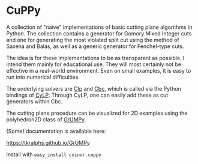 CuPPy
=====

A collection of "naive" implementations of basic cutting plane algorithms in
Python. The collection contains a generator for Gomory Mixed Integer cuts and
one for generating the most violated split cut using the method of Saxena and
Balas, as well as a generic generator for Fenchel-type cuts.

The idea is for these implementations to be as transparent as possible. I
intend them mainly for educational use. They will most certainly not be
effective in a real-world environment. Even on small examples, it is easy to
run into numerical difficulties.

The underlying solvers are [Clp](https://projects.coin-or.org/Clp) and
[Cbc](https://projects.coin-or.org/Cbc), which is called via the Python
bindings of [CyLP](https://github.com/coin-or/CyLP). Through CyLP, one can
easily add these as cut generators within Cbc.

The cutting plane procedure can be visualized for 2D examples using the
polyhedron2D class of [GrUMPy](https://github.com/coin-or/GrUMPy).

(Some) documentation is available here:

https://tkralphs.github.io/GrUMPy

Install with `easy_install coinor.cuppy`


